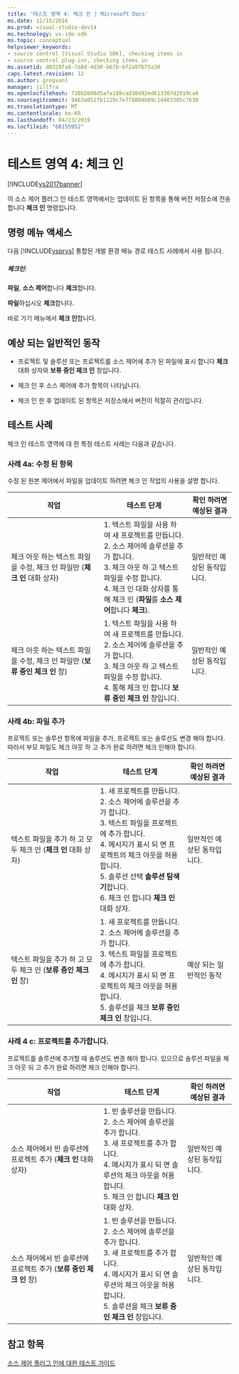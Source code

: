 ```yaml
---
title: '테스트 영역 4: 체크 인 | Microsoft Docs'
ms.date: 11/15/2016
ms.prod: visual-studio-dev14
ms.technology: vs-ide-sdk
ms.topic: conceptual
helpviewer_keywords:
- source control [Visual Studio SDK], checking items in
- source control plug-ins, checking items in
ms.assetid: d0329fa8-7a8d-4d30-b67b-6f2a97b75a30
caps.latest.revision: 12
ms.author: gregvanl
manager: jillfra
ms.openlocfilehash: 738b2608d5afa188cad38d92ed613307d2919ca0
ms.sourcegitcommit: 94b3a052fb1229c7e7f8804b09c1d403385c7630
ms.translationtype: MT
ms.contentlocale: ko-KR
ms.lasthandoff: 04/23/2019
ms.locfileid: "68155952"
---
```

# <a name="test-area-4-check-in"></a>테스트 영역 4: 체크 인
[!INCLUDE[vs2017banner](../../includes/vs2017banner.md)]

이 소스 제어 플러그 인 테스트 영역에서는 업데이트 된 항목을 통해 버전 저장소에 전송 합니다 **체크 인** 명령입니다.  
  
## <a name="command-menu-access"></a>명령 메뉴 액세스  
 다음 [!INCLUDE[vsprvs](../../includes/vsprvs-md.md)] 통합된 개발 환경 메뉴 경로 테스트 사례에서 사용 됩니다.  
  
##### <a name="check-in"></a>체크인:  
 **파일**, **소스 제어**합니다 **체크**합니다.  
  
 **파일**하십시오 **체크**합니다.  
  
 바로 가기 메뉴에서 **체크 인**합니다.  
  
## <a name="common-expected-behavior"></a>예상 되는 일반적인 동작  
  
- 프로젝트 및 솔루션 또는 프로젝트를 소스 제어에 추가 된 파일에 표시 합니다 **체크** 대화 상자와 **보류 중인 체크 인** 창입니다.  
  
- 체크 인 후 소스 제어에 추가 항목이 나타납니다.  
  
- 체크 인 한 후 업데이트 된 항목은 저장소에서 버전이 적절히 관리입니다.  
  
## <a name="test-cases"></a>테스트 사례  
 체크 인 테스트 영역에 대 한 특정 테스트 사례는 다음과 같습니다.  
  
### <a name="case-4a-modified-items"></a>사례 4a: 수정 된 항목  
 수정 된 원본 제어에서 파일을 업데이트 하려면 체크 인 작업의 사용을 설명 합니다.  
  
|작업|테스트 단계|확인 하려면 예상된 결과|  
|------------|----------------|--------------------------------|  
|체크 아웃 하는 텍스트 파일을 수정, 체크 인 파일만 (**체크 인** 대화 상자)|1.  텍스트 파일을 사용 하 여 새 프로젝트를 만듭니다.<br />2.  소스 제어에 솔루션을 추가 합니다.<br />3.  체크 아웃 하 고 텍스트 파일을 수정 합니다.<br />4.  체크 인 대화 상자를 통해 체크 인 (**파일**를 **소스 제어**합니다 **체크**).|일반적인 예상된 동작입니다.|  
|체크 아웃 하는 텍스트 파일을 수정, 체크 인 파일만 (**보류 중인 체크 인** 창)|1.  텍스트 파일을 사용 하 여 새 프로젝트를 만듭니다.<br />2.  소스 제어에 솔루션을 추가 합니다.<br />3.  체크 아웃 하 고 텍스트 파일을 수정 합니다.<br />4.  통해 체크 인 합니다 **보류 중인 체크 인** 창입니다.|일반적인 예상된 동작입니다.|  
  
### <a name="case-4b-adding-files"></a>사례 4b: 파일 추가  
 프로젝트 또는 솔루션 항목에 파일을 추가, 프로젝트 또는 솔루션도 변경 해야 합니다. 따라서 부모 파일도 체크 아웃 하 고 추가 완료 하려면 체크 인해야 합니다.  
  
|작업|테스트 단계|확인 하려면 예상된 결과|  
|------------|----------------|--------------------------------|  
|텍스트 파일을 추가 하 고 모두 체크 인 (**체크 인** 대화 상자)|1.  새 프로젝트를 만듭니다.<br />2.  소스 제어에 솔루션을 추가 합니다.<br />3.  텍스트 파일을 프로젝트에 추가 합니다.<br />4.  메시지가 표시 되 면 프로젝트의 체크 아웃을 허용 합니다.<br />5.  솔루션 선택 **솔루션 탐색기**합니다.<br />6.  체크 인 합니다 **체크 인** 대화 상자.|일반적인 예상된 동작입니다.|  
|텍스트 파일을 추가 하 고 모두 체크 인 (**보류 중인 체크 인** 창)|1.  새 프로젝트를 만듭니다.<br />2.  소스 제어에 솔루션을 추가 합니다.<br />3.  텍스트 파일을 프로젝트에 추가 합니다.<br />4.  메시지가 표시 되 면 프로젝트의 체크 아웃을 허용 합니다.<br />5.  솔루션을 체크 **보류 중인 체크 인** 창입니다.|예상 되는 일반적인 동작|  
  
### <a name="case-4c-adding-projects"></a>사례 4 c: 프로젝트를 추가합니다.  
 프로젝트를 솔루션에 추가할 때 솔루션도 변경 해야 합니다. 있으므로 솔루션 파일을 체크 아웃 되 고 추가 완료 하려면 체크 인해야 합니다.  
  
|작업|테스트 단계|확인 하려면 예상된 결과|  
|------------|----------------|--------------------------------|  
|소스 제어에서 빈 솔루션에 프로젝트 추가 (**체크 인** 대화 상자)|1.  빈 솔루션을 만듭니다.<br />2.  소스 제어에 솔루션을 추가 합니다.<br />3.  새 프로젝트를 추가 합니다.<br />4.  메시지가 표시 되 면 솔루션의 체크 아웃을 허용 합니다.<br />5.  체크 인 합니다 **체크 인** 대화 상자.|일반적인 예상된 동작입니다.|  
|소스 제어에서 빈 솔루션에 프로젝트 추가 (**보류 중인 체크 인** 창)|1.  빈 솔루션을 만듭니다.<br />2.  소스 제어에 솔루션을 추가 합니다.<br />3.  새 프로젝트를 추가 합니다.<br />4.  메시지가 표시 되 면 솔루션의 체크 아웃을 허용 합니다.<br />5.  솔루션을 체크 **보류 중인 체크 인** 창입니다.|일반적인 예상된 동작입니다.|  
  
## <a name="see-also"></a>참고 항목  
 [소스 제어 플러그 인에 대한 테스트 가이드](../../extensibility/internals/test-guide-for-source-control-plug-ins.md)
